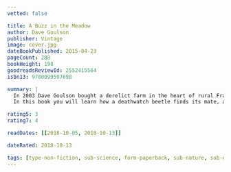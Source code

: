 ```yaml
---
vetted: false

title: A Buzz in the Meadow
author: Dave Goulson
publisher: Vintage
image: cover.jpg
dateBookPublished: 2015-04-23
pageCount: 288
bookHeight: 198
goodreadsReviewId: 2552415564
isbn13: 9780099597698

summary: |
  In 2003 Dave Goulson bought a derelict farm in the heart of rural France, together with 33 acres of surrounding meadow. Over the course of a decade, he created a place for his beloved bumblebees to thrive along with myriad insects of every kind.
  In this book you will learn how a deathwatch beetle finds its mate, about the importance of houseflies, why butterflies have spots on their wings, about dragonfly sex, bed-bugs and wasps. But it is also a wake-up call, urging us to cherish and protect life on earth in all its forms. A Buzz in the Meadow is a captivating look at our natural world and a call to arms for nature-lovers everywhere.

rating5: 3
rating7: 4

readDates: [[2018-10-05, 2018-10-13]]

dateRated: 2018-10-13

tags: [type-non-fiction, sub-science, form-paperback, sub-nature, sub-environmental]
---
```

